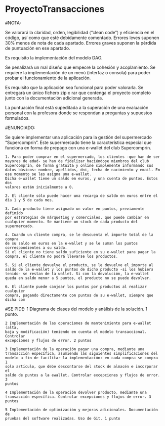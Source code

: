 # ProyectoTransacciones


#NOTA:

Se valorará la claridad, orden, legibilidad (“clean code”) y eficiencia en el
código, así como que esté debidamente comentado. Errores leves suponen 30%
menos de nota de cada apartado. Errores graves suponen la pérdida de
puntuación en ese apartado.

Es requisito la implementación del modelo DAO.

Se penalizará un mal diseño que empeore la cohesión y acoplamiento.
Se requiere la implementación de un menú (interfaz o consola) para poder
probar el funcionamiento de la aplicación.

Es requisito que la aplicación sea funcional para poder valorarla.
Se entregará un único fichero zip o rar que contenga el proyecto completo junto
con la documentación adicional generada.

La puntuación final está supeditada a la superación de una evaluación personal
con la profesora donde se respondan a preguntas y supuestos formulados.


#ENUNCIADO:

Se quiere implementar una aplicación para la gestión del supermercado
“Supercomprín”. Este supermercado tiene la característica especial que
funciona en forma de prepago con una e-wallet del club Supercomprín.

	1. Para poder comprar en el supermercado, los clientes -que han de ser
	mayores de edad- se han de fidelizar haciéndose miembros del club
	Supercomprín, de forma gratuita y online simplemente informando sus
	datos básicos: nombre, apellidos, dni, fecha de nacimiento y email. En
	ese momento se les asigna una e-wallet.
	Dicha e-wallet tiene un saldo en euros, y una cuenta de puntos. Estos dos
	valores están inicialmente a 0. 

	2. El cliente sólo puede hacer una recarga de saldo en euros entre el día 1 y 5 de cada mes.

	3. Cada producto tiene asignado un valor en puntos, previamente definido
	por estrategias de márqueting y comerciales, que puede cambiar en
	cualquier momento. Se mantiene un stock de cada producto del	supermercado.

	4. Cuando un cliente compra, se le descuenta el importe total de la compra
	de su saldo en euros en la e-wallet y se le suman los puntos
	correspondientes a su saldo.
	Si el cliente no tiene saldo suficiente en su e-wallet para pagar la compra, el cliente no podrá llevarse los productos.

	5. Si el cliente devuelve el producto, se le devuelve el importe al saldo de la	e-wallet y los puntos de dicho producto -si los hubiera tenido- se restan de la wallet. Si con la devolución, la e-wallet queda en saldo menor a 5 puntos, el producto no se puede devolver.

	6. El cliente puede canjear los puntos por productos al realizar cualquier
	compra, pagando directamente con puntos de su e-wallet, siempre que dicha com


#SE PIDE:
	1 Diagrama de clases del modelo y análisis de la solución. 1 punto.

	2 Implementación de las operaciones de mantenimiento para e-wallet (alta,
	baja y modificación) teniendo en cuenta el modelo transaccional. Controlar
	excepciones y flujos de error. 2 puntos

	3 Implementación de la operación pagar una compra, mediante una
	transacción específica, asumiendo las siguientes simplificaciones del
	modelo a fin de facilitar la implementación: en cada compra se compra 1
	solo artículo, que debe descontarse del stock de almacén e incorporar el
	saldo de puntos a la ewallet. Controlar excepciones y flujos de error. 3
	puntos

	4 Implementación de la operación devolver producto, mediante una
	transacción específica. Controlar excepciones y flujos de error. 3 puntos
	
	5 Implementación de optimización y mejoras adicionales. Documentación de
	pruebas del software realizadas. Uso de Git. 1 punto




